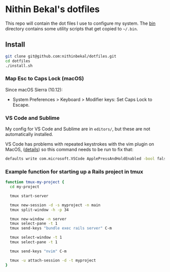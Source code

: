 # Nithin Bekal's dotfiles

This repo will contain the dot files I use to configure my system. The
[bin](bin) directory contains some utility scripts that get copied to `~/.bin`.

## Install

```bash
git clone git@github.com:nithinbekal/dotfiles.git
cd dotfiles
./install.sh
```

### Map Esc to Caps Lock (macOS)

Since macOS Sierra (10.12):

- System Preferences > Keyboard > Modifier keys: Set Caps Lock to Escape.

### VS Code and Sublime

My config for VS Code and Sublime are in `editors/`, but these are not
automatically installed.

VS Code has problems with repeated keystrokes with the vim plugin on MacOS,
([details](https://wesleywiser.github.io/post/vscode-vim-repeat-osx/))
so this command needs to be run to fix that:

```bash
defaults write com.microsoft.VSCode ApplePressAndHoldEnabled -bool false
```

### Example function for starting up a Rails project in tmux

```bash
function tmux-my-project {
  cd my-project

  tmux start-server

  tmux new-session -d -s myproject -n main
  tmux split-window -h -p 34

  tmux new-window -n server
  tmux select-pane -t 1
  tmux send-keys "bundle exec rails server" C-m

  tmux select-window -t 1
  tmux select-pane -t 1

  tmux send-keys "nvim" C-m

  tmux -u attach-session -d -t myproject
}
```
